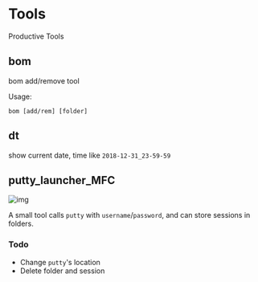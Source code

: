 # Tools

Productive Tools

## bom

bom add/remove tool

Usage:

```shell
bom [add/rem] [folder]
```

## dt

show current date, time like `2018-12-31_23-59-59`

## putty_launcher_MFC

![img](https://github.com/captainwong/Tools/blob/master/putty_launcher_MFC/putty_launcher_MFC.png?raw=true)

A small tool calls `putty` with `username`/`password`, and can store sessions in folders.

### Todo

* Change `putty`'s location
* Delete folder and session
